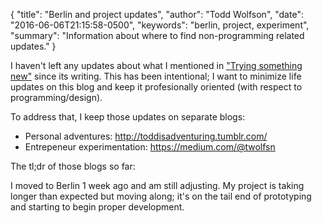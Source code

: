 {
  "title": "Berlin and project updates",
  "author": "Todd Wolfson",
  "date": "2016-06-06T21:15:58-0500",
  "keywords": "berlin, project, experiment",
  "summary": "Information about where to find non-programming related updates."
}

I haven't left any updates about what I mentioned in ["Trying something new"][] since its writing. This has been intentional; I want to minimize life updates on this blog and keep it profesionally oriented (with respect to programming/design).

["Trying something new"]: /2016-02-15-trying-something-new

To address that, I keep those updates on separate blogs:

- Personal adventures: http://toddisadventuring.tumblr.com/
- Entrepeneur experimentation: https://medium.com/@twolfsn

The tl;dr of those blogs so far:

I moved to Berlin 1 week ago and am still adjusting. My project is taking longer than expected but moving along; it's on the tail end of prototyping and starting to begin proper development.
